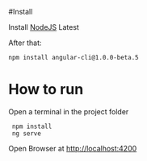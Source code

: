#Install

Install [NodeJS](https://nodejs.org/en/) Latest

After that:

    npm install angular-cli@1.0.0-beta.5


# How to run

Open a terminal in the project folder

     npm install
     ng serve

Open Browser at [http://localhost:4200](http://localhost:4200)
